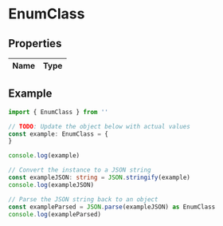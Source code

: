 
# EnumClass


## Properties

Name | Type
------------ | -------------

## Example

```typescript
import { EnumClass } from ''

// TODO: Update the object below with actual values
const example: EnumClass = {
}

console.log(example)

// Convert the instance to a JSON string
const exampleJSON: string = JSON.stringify(example)
console.log(exampleJSON)

// Parse the JSON string back to an object
const exampleParsed = JSON.parse(exampleJSON) as EnumClass
console.log(exampleParsed)
```


